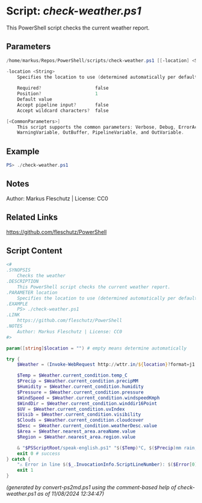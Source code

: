Script: *check-weather.ps1*
========================

This PowerShell script checks the current weather report.

Parameters
----------
```powershell
/home/markus/Repos/PowerShell/scripts/check-weather.ps1 [[-location] <String>] [<CommonParameters>]

-location <String>
    Specifies the location to use (determined automatically per default)
    
    Required?                    false
    Position?                    1
    Default value                
    Accept pipeline input?       false
    Accept wildcard characters?  false

[<CommonParameters>]
    This script supports the common parameters: Verbose, Debug, ErrorAction, ErrorVariable, WarningAction, 
    WarningVariable, OutBuffer, PipelineVariable, and OutVariable.
```

Example
-------
```powershell
PS> ./check-weather.ps1

```

Notes
-----
Author: Markus Fleschutz | License: CC0

Related Links
-------------
https://github.com/fleschutz/PowerShell

Script Content
--------------
```powershell
<#
.SYNOPSIS
	Checks the weather 
.DESCRIPTION
	This PowerShell script checks the current weather report.
.PARAMETER location
	Specifies the location to use (determined automatically per default)
.EXAMPLE
	PS> ./check-weather.ps1
.LINK
	https://github.com/fleschutz/PowerShell
.NOTES
	Author: Markus Fleschutz | License: CC0
#>

param([string]$location = "") # empty means determine automatically

try {
	$Weather = (Invoke-WebRequest http://wttr.in/${location}?format=j1 -userAgent "curl" -useBasicParsing).Content | ConvertFrom-Json

	$Temp = $Weather.current_condition.temp_C
	$Precip = $Weather.current_condition.precipMM
	$Humidity = $Weather.current_condition.humidity
	$Pressure = $Weather.current_condition.pressure
	$WindSpeed = $Weather.current_condition.windspeedKmph
	$WindDir = $Weather.current_condition.winddir16Point
	$UV = $Weather.current_condition.uvIndex
	$Visib = $Weather.current_condition.visibility
	$Clouds = $Weather.current_condition.cloudcover
	$Desc = $Weather.current_condition.weatherDesc.value
	$Area = $Weather.nearest_area.areaName.value
	$Region = $Weather.nearest_area.region.value

	& "$PSScriptRoot/speak-english.ps1" "$($Temp)°C, $($Precip)mm rain, $($Humidity)% humidity, $($WindSpeed)km/h wind from $WindDir with $($Clouds)% clouds and $($Visib)km visibility at $Area ($Region)."
	exit 0 # success
} catch {
	"⚠️ Error in line $($_.InvocationInfo.ScriptLineNumber): $($Error[0])"
	exit 1
}
```

*(generated by convert-ps2md.ps1 using the comment-based help of check-weather.ps1 as of 11/08/2024 12:34:47)*
